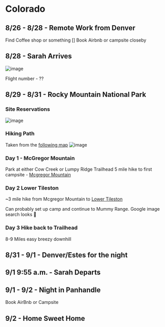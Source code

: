 # Colorado

## 8/26 - 8/28 - Remote Work from Denver
Find Coffee shop or something
[] Book Airbnb or campsite closeby 

## 8/28 - Sarah Arrives

![image](https://github.com/alowry721/August2024/assets/18517196/34c87912-ba00-40f9-ad2c-249610b5a0c3)

Flight number - ??

## 8/29 - 8/31 - Rocky Mountain National Park

### Site Reservations
![image](https://github.com/alowry721/August2024/assets/18517196/958efc6c-6230-4fd2-9a7f-11f8a2e7a075)

### Hiking Path
Taken from the [following map](https://www.nps.gov/romo/planyourvisit/upload/campsite_map.pdf)
![image](https://github.com/alowry721/August2024/assets/18517196/506e1a27-75d0-4ca8-84d1-208c62cefdac)


### Day 1 - McGregor Mountain
Park at either Cow Creek or Lumpy Ridge Trailhead
5 mile hike to first campsite - [Mcgregor Mountain](https://www.nps.gov/romo/planyourvisit/mcgregor-mountain.htm)

### Day 2 Lower Tileston
~3 mile hike from Mcgregor Mountain to [Lower Tileston](https://www.nps.gov/romo/planyourvisit/lower-tileston-meadows.htm)

Can probably set up camp and continue to Mummy Range.  Google image search looks 🤩

### Day 3 Hike back to Trailhead
8-9 Miles easy breezy downhill

## 8/31 - 9/1 - Denver/Estes for the night

## 9/1 9:55 a.m. - Sarah Departs 

## 9/1 - 9/2 - Night in Panhandle
Book AirBnb or Campsite

## 9/2 - Home Sweet Home
